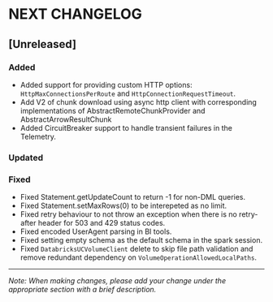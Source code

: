 # NEXT CHANGELOG

## [Unreleased]

### Added
- Added support for providing custom HTTP options: `HttpMaxConnectionsPerRoute` and `HttpConnectionRequestTimeout`.
- Add V2 of chunk download using async http client with corresponding implementations of AbstractRemoteChunkProvider and 
AbstractArrowResultChunk
- Added CircuitBreaker support to handle transient failures in the Telemetry.

### Updated

### Fixed
- Fixed Statement.getUpdateCount to return -1 for non-DML queries.
- Fixed Statement.setMaxRows(0) to be interepeted as no limit.
- Fixed retry behaviour to not throw an exception when there is no retry-after header for 503 and 429 status codes.
- Fixed encoded UserAgent parsing in BI tools.
- Fixed setting empty schema as the default schema in the spark session.
- Fixed `DatabricksUCVolumeClient` delete to skip file path validation and remove redundant dependency on `VolumeOperationAllowedLocalPaths`.
---
*Note: When making changes, please add your change under the appropriate section with a brief description.* 
